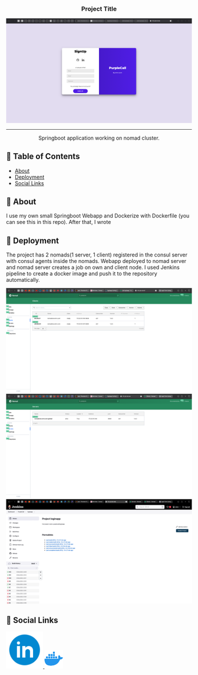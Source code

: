 <h3 align="center">Project Title</h3>

<p align="center">
  <a href="" rel="noopener">
 <img src="img/1.png" alt="Project logo"></a>
</p>

<div align="center">


</div>

---

<p align="center"> Springboot application working on nomad cluster.
    <br> 
</p>

## 📝 Table of Contents
- [About](#about)
- [Deployment](#deployment)
- [Social Links](#sociallinks)

## 🚀 About <a name = "about"></a>

I use my own small Springboot Webapp and Dockerize with Dockerfile (you can see this in this repo). After that, I wrote 

## 🚀 Deployment <a name = "deployment"></a>

The project has 2 nomads(1 server, 1 client) registered in the consul server with consul agents inside the nomads. Webapp deployed to nomad server and nomad server creates a job on own and client node. I used Jenkins pipeline to create a docker image and push it to the repository automatically. 

<img src="img/2.png" alt="nomad1">
<img src="img/3.png" alt="nomad2">
<img src="img/4.png" alt="Jenkins">

## 🎉 Social Links <a name = "sociallinks"></a>

<a href="https://www.linkedin.com/in/emin-gambarli/">
<img border="0" alt="Linkedin" src="img/linkedin.png" width="100" height="100">
</a>

<a href="https://hub.docker.com/repository/docker/emn503/loginapp/general">
<img border="0" alt="dockerhub" src="img/dockerhub.png" width="50" height="50">
</a>
